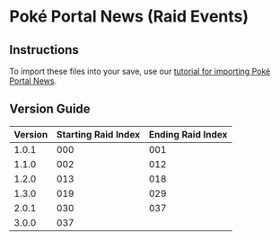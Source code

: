 # Poké Portal News (Raid Events)

## Instructions
To import these files into your save, use our [tutorial for importing Poké Portal News](https://projectpokemon.org/home/tutorials/save-editing/gen-9/gen-9-specific-edits-importing-poké-portal-news-raid-events-r124/).

## Version Guide
| Version | Starting Raid Index | Ending Raid Index |
|---------|---------------------|-------------------|
| 1.0.1   | 000                 | 001               |
| 1.1.0   | 002                 | 012               |
| 1.2.0   | 013                 | 018               |
| 1.3.0   | 019                 | 029               |
| 2.0.1   | 030                 | 037               |
| 3.0.0   | 037                 |                   |
